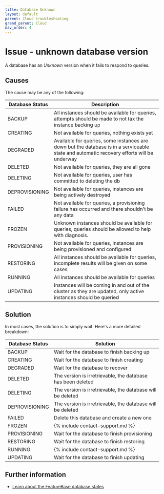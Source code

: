 ```yaml
---
title: Database Unknown
layout: default
parent: Cloud troubleshooting
grand_parent: Cloud
nav_order: 4
---
```


# Issue - unknown database version

A database has an *Unknown* version when it fails to respond to queries.

## Causes

The cause may be any of the following:

| Database Status | Description |
|---|---|
| BACKUP | All instances should be available for queries, attempts should be made to not tax the instance backing up |
| CREATING | Not available for queries, nothing exists yet |
| DEGRADED | Available for queries, some instances are down but the database is in a serviceable state and automatic recovery efforts will be underway |
| DELETED | Not available for queries, they are all gone |
| DELETING | Not available for queries, user has committed to deleting the db |
| DEPROVISIONING | Not available for queries, instances are being actively destroyed |
| FAILED | Not available for queries, a provisioning failure has occurred and there shouldn't be any data |
| FROZEN | Unknown instances should be available for queries, queries should be allowed to help with diagnosis. |
| PROVISIONING | Not available for queries, instances are being provisioned and configured |
| RESTORING | All instances should be available for queries, incomplete results will be given on some cases |
| RUNNING | All instances should be available for queries |
| UPDATING | Instances will be coming in and out of the cluster as they are updated, only active instances should be queried |

## Solution

In most cases, the solution is to simply wait. Here's a more detailed breakdown:

| Database Status | Solution |
|---|---|
| BACKUP | Wait for the database to finish backing up |
| CREATING | Wait for the database to finish creating |
| DEGRADED | Wait for the database to recover |
| DELETED | The version is irretrievable, the database has been deleted |
| DELETING | The version is irretrievable, the database will be deleted |
| DEPROVISIONING| The version is irretrievable, the database will be deleted |
| FAILED | Delete this database and create a new one |
| FROZEN | {% include contact-support.md %} |
| PROVISIONING | Wait for the database to finish provisioning |
| RESTORING | Wait for the database to finish restoring |
| RUNNING | {% include contact-support.md %} |
| UPDATING | Wait for the database to finish updating |

## Further information

* [Learn about the FeatureBase database states](/docs/cloud/cloud-databases/cloud-db-states)
